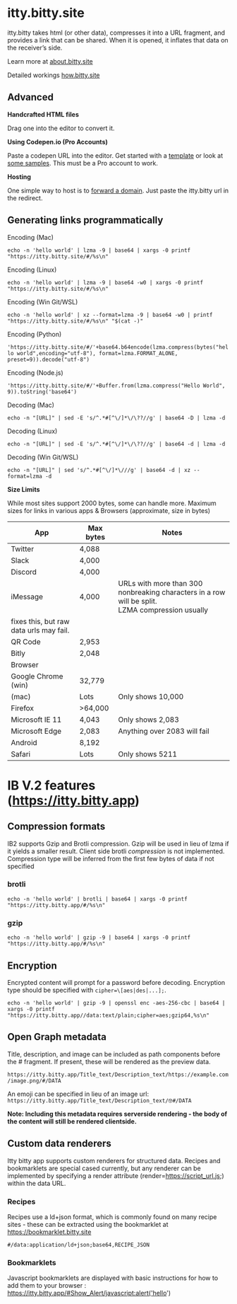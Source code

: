 # itty.bitty.site

itty.bitty takes html (or other data), compresses it into a URL fragment, and provides a link that can be shared. When
it is opened, it inflates that data on the receiver’s side.

Learn more at [about.bitty.site](http://about.bitty.site)

Detailed workings [how.bitty.site](http://how.bitty.site)

## Advanced

**Handcrafted HTML files**

Drag one into the editor to convert it.

**Using Codepen.io (Pro Accounts)**

Paste a codepen URL into the editor. Get started with a [template](https://codepen.io/pen?template=MXgrEr) or look
at [some samples](https://codepen.io/collection/XprVQL/). This must be a Pro account to work.

**Hosting**

One simple way to host is to [forward a domain](https://support.google.com/domains/answer/4522141?hl=en). Just paste the
itty.bitty url in the redirect.

## Generating links programmatically

Encoding (Mac)

```echo -n 'hello world' | lzma -9 | base64 | xargs -0 printf "https://itty.bitty.site/#/%s\n"```

Encoding (Linux)

```echo -n 'hello world' | lzma -9 | base64 -w0 | xargs -0 printf "https://itty.bitty.site/#/%s\n"```

Encoding (Win Git/WSL)

`echo -n 'hello world' | xz --format=lzma -9 | base64 -w0 | printf "https://itty.bitty.site/#/%s\n" "$(cat -)"`

Encoding (Python)

`'https://itty.bitty.site/#/'+base64.b64encode(lzma.compress(bytes("hello world",encoding="utf-8"), format=lzma.FORMAT_ALONE, preset=9)).decode("utf-8")`

Encoding (Node.js)

`'https://itty.bitty.site/#/'+Buffer.from(lzma.compress("Hello World", 9)).toString('base64')`

Decoding (Mac)

`echo -n "[URL]" | sed -E 's/^.*#[^\/]*\/\??//g' | base64 -D | lzma -d `

Decoding (Linux)

`echo -n "[URL]" | sed -E 's/^.*#[^\/]*\/\??//g' | base64 -d | lzma -d`

Decoding (Win Git/WSL)

`echo -n "[URL]" | sed 's/^.*#[^\/]*\///g' | base64 -d | xz --format=lzma -d`

**Size Limits**

While most sites support 2000 bytes, some can handle more.
Maximum sizes for links in various apps & Browsers (approximate, size in bytes)

| App | Max bytes | Notes|
| - | - | - |
| Twitter | 4,088 |
| Slack | 4,000 |
| Discord | 4,000 |
| iMessage | 4,000 | URLs with more than 300 nonbreaking characters in a row will be split.<br>LZMA compression usually
fixes this, but raw data urls may fail. |
| QR Code | 2,953 |
| Bitly | 2,048 |
| Browser		
| Google Chrome    (win)  | 32,779|
| (mac)  | Lots | Only shows 10,000 |
| Firefox | >64,000 |
| Microsoft IE 11 | 4,043 | Only shows 2,083 |
| Microsoft Edge | 2,083 | Anything over 2083 will fail |
| Android | 8,192 |
| Safari | Lots | Only shows 5211 |

# IB V.2 features (https://itty.bitty.app)

## Compression formats

IB2 supports Gzip and Brotli compression. Gzip will be used in lieu of lzma if it yields a smaller result. Client side
brotli _compression_ is not implemented. Compression type will be inferred from the first few bytes of data if not
specified

### brotli

```echo -n 'hello world' | brotli | base64 | xargs -0 printf "https://itty.bitty.app/#/%s\n"```

### gzip

```echo -n 'hello world' | gzip -9 | base64 | xargs -0 printf "https://itty.bitty.app/#/%s\n"```

## Encryption

Encrypted content will prompt for a password before decoding. Encryption type should be specified
with ```cipher=\[aes|des|...];```.

```echo -n 'hello world' | gzip -9 | openssl enc -aes-256-cbc | base64 | xargs -0 printf "https://itty.bitty.app//data:text/plain;cipher=aes;gzip64,%s\n"```

## Open Graph metadata

Title, description, and image can be included as path components before the # fragment.
If present, these will be rendered as the preview data.

```https://itty.bitty.app/Title_text/Description_text/https://example.com/image.png/#/DATA```

An emoji can be specified in lieu of an image url:
```https://itty.bitty.app/Title_text/Description_text/🤓#/DATA```

**Note: Including this metadata requires serverside rendering - the body of the content will still be rendered
clientside.**

## Custom data renderers

Itty bitty app supports custom renderers for structured data. Recipes and bookmarklets are special cased currently, but
any renderer can be implemented by specifying a render attribute (render=https://script_url.js;) within the data URL.

### Recipes

Recipes use a ld+json format, which is commonly found on many recipe sites - these can be extracted using the
bookmarklet at https://bookmarklet.bitty.site

```#/data:application/ld+json;base64,RECIPE_JSON```

### Bookmarklets

Javascript bookmarklets are displayed with basic instructions for how to add them to your browser :
https://itty.bitty.app/#Show_Alert/javascript:alert('hello')

